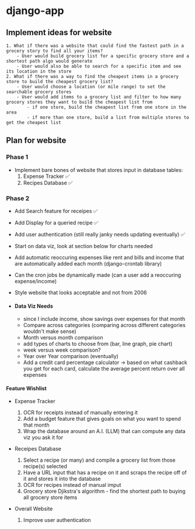# django-app


## Implement ideas for website

    1. What if there was a website that could find the fastest path in a grocery story to find all your items?
        - User would build grocery list for a specific grocery store and a shortest path algo would generate
        - User would also be able to search for a specific item and see its location in the store
    2. What if there was a way to find the cheapest items in a grocery store to build the cheapest grocery list?
        - User would choose a location (or mile range) to set the searchable grocery stores
        - User would add items to a grocery list and filter to how many grocery stores they want to build the cheapest list from
            - if one store, build the cheapest list from one store in the area
            - if more than one store, build a list from multiple stores to get the cheapest list

## Plan for website

### Phase 1
 - Implement bare bones of website that stores input in database tables:
    1. Expense Tracker :white_check_mark:
    2. Recipes Database :white_check_mark:

### Phase 2
 - Add Search feature for receipes :white_check_mark:
 - Add Display for a queried recipe :white_check_mark:
 - Add user authentication (still really janky needs updating eventually) :white_check_mark:
 - Start on data viz, look at section below for charts needed
 - Add automatic reoccuring expenses like rent and bills and income that are automatically added each month (django-crontab library)
 - Can the cron jobs be dynamically made (can a user add a reoccuring expense/income)

 - Style website that looks acceptable and not from 2006

 - #### Data Viz Needs
    - since I include income, show savings over expenses for that month
    - Compare across categories (comparing across different categories wouldn't make sense)
    - Month versus month comparison
    - add types of charts to choose from (bar, line graph, pie chart)
    - week versus week comparison?
    - Year over Year comparison (eventually) 
    - Add a credit card percentage calculator -> based on what cashback you get for each card, calculate the average percent return over all expenses

#### Feature Wishlist

- Expense Tracker
    1. OCR for receipts instead of manually entering it
    2. Add a budget feature that gives goals on what you want to spend that month
    3. Wrap the database around an A.I. (LLM) that can compute any data viz you ask it for

- Receipes Database
    1. Select a recipe (or many) and compile a grocery list from those recipe(s) selected
    2. Have a URL input that has a recipe on it and scraps the recipe off of it and stores it into the database 
    3. OCR for recipes instead of manual imput
    4. Grocery store Djikstra's algorithm - find the shortest path to buying all grocery store items

- Overall Website
    1. Improve user authentication
